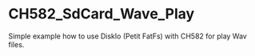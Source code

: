# CH582_SdCard_Wave_Play

Simple example how to use DiskIo (Petit FatFs) with CH582 for play Wav files.
